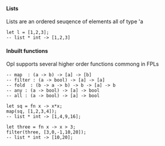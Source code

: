 #### Lists

Lists are an ordered seuqence of elements all of type 'a

```
let l = [1,2,3];
-- list * int -> [1,2,3]
```


#### Inbuilt functions

Opl supports several higher order functions commong in FPLs

``` 
-- map  : (a -> b) -> [a] -> [b]
-- filter : (a -> bool) -> [a] -> [a]
-- fold  : (b -> a -> b) -> b -> [a] -> b
-- any : (a -> bool) -> [a] -> bool
-- all : (a -> bool) -> [a] -> bool

let sq = fn x -> x*x;
map(sq, [1,2,3,4]);
-- list * int -> [1,4,9,16];

let three = fn x -> x > 3;
filter(three, [3,0,-1,10,20]);
-- list * int -> [10,20];
```